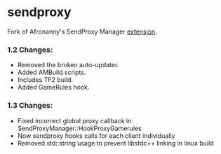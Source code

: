 sendproxy
===========================

Fork of Afronanny's SendProxy Manager [extension](https://forums.alliedmods.net/showthread.php?t=169795).

### 1.2 Changes:
* Removed the broken auto-updater.
* Added AMBuild scripts.
* Includes TF2 build.
* Added GameRules hook.

### 1.3 Changes:
* Fixed incorrect global proxy callback in SendProxyManager::HookProxyGamerules
* Now sendproxy hooks calls for each client individually
* Removed std::string usage to prevent libstdc++ linking in linux build
